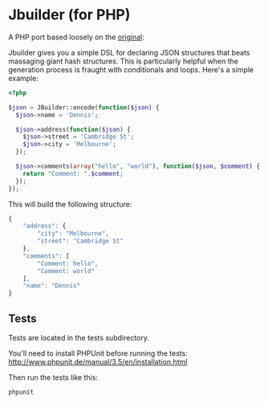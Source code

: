Jbuilder (for PHP)
========

A PHP port based loosely on the [original](https://github.com/rails/jbuilder):

Jbuilder gives you a simple DSL for declaring JSON structures that beats massaging giant hash structures. This is particularly helpful when the generation process is fraught with conditionals and loops. Here's a simple example:

``` php
<?php

$json = JBuilder::encode(function($json) {
  $json->name = 'Dennis';

  $json->address(function($json) {
    $json->street = 'Cambridge St';
    $json->city = 'Melbourne';
  });

  $json->comments(array("hello", "world"), function($json, $comment) {
    return "Comment: ".$comment;
  });
});
```

This will build the following structure:

``` javascript
{
    "address": {
        "city": "Melbourne", 
        "street": "Cambridge St"
    }, 
    "comments": [
        "Comment: hello", 
        "Comment: world"
    ], 
    "name": "Dennis"
}
```

Tests
----

Tests are located in the tests subdirectory.

You'll need to install PHPUnit before running the tests: http://www.phpunit.de/manual/3.5/en/installation.html

Then run the tests like this:

    phpunit
